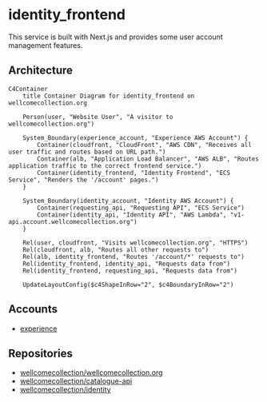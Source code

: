 # identity_frontend

This service is built with Next.js and provides some user account management features.

## Architecture

```mermaid
C4Container
    title Container Diagram for identity_frontend on wellcomecollection.org

    Person(user, "Website User", "A visitor to wellcomecollection.org")

    System_Boundary(experience_account, "Experience AWS Account") {
        Container(cloudfront, "CloudFront", "AWS CDN", "Receives all user traffic and routes based on URL path.")
        Container(alb, "Application Load Balancer", "AWS ALB", "Routes application traffic to the correct frontend service.")
        Container(identity_frontend, "Identity Frontend", "ECS Service", "Renders the '/account' pages.")
    }

    System_Boundary(identity_account, "Identity AWS Account") {
        Container(requesting_api, "Requesting API", "ECS Service")
        Container(identity_api, "Identity API", "AWS Lambda", "v1-api.account.wellcomecollection.org")
    }

    Rel(user, cloudfront, "Visits wellcomecollection.org", "HTTPS")
    Rel(cloudfront, alb, "Routes all other requests to")
    Rel(alb, identity_frontend, "Routes '/account/*' requests to")
    Rel(identity_frontend, identity_api, "Requests data from")
    Rel(identity_frontend, requesting_api, "Requests data from")

    UpdateLayoutConfig($c4ShapeInRow="2", $c4BoundaryInRow="2")
```

## Accounts

- [experience](../../aws_accounts.md#experience)

## Repositories

- [wellcomecollection/wellcomecollection.org](https://github.com/wellcomecollection/wellcomecollection.org)
- [wellcomecollection/catalogue-api](https://github.com/wellcomecollection/catalogue-api)
- [wellcomecollection/identity](https://github.com/wellcomecollection/identity)
